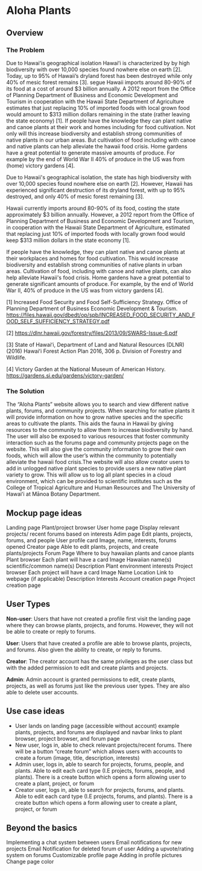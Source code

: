 # Aloha Plants

## Overview
### The Problem
Due to Hawaiʻis geographical isolation Hawaiʻi is characterized by by high biodiversity with over 10,000 species found nowhere else on earth [2]. Today, up to 95% of Hawaii’s dryland forest has been destroyed while only 40% of mesic forest remains [3].  segue
Hawaii imports around 80-90% of its food at a cost of around $3 billion annually. A 2012 report from the Office of Planning Department of Business and Economic Development and Tourism in cooperation with the Hawaii State Department of Agriculture estimates that just replacing 10% of imported foods with local grown food would amount to $313 million dollars remaining in the state (rather leaving the state economy) [1].
If people have the knowledge they can plant native and canoe plants at their work and homes including for food cultivation. Not only will this increase biodiversity and establish strong communities of native plants in our urban areas. But cultivation of food including with canoe and native plants can help alleviate the hawaii food crisis. Home gardens have a great potential to generate massive amounts of produce. For example by the end of World War II 40% of produce in the US was from (home) victory gardens [4]. 

Due to Hawaii's geographical isolation, the state has high biodiversity with over 10,000 species found nowhere else on earth [2]. However, Hawaii has experienced significant destruction of its dryland forest, with up to 95% destroyed, and only 40% of mesic forest remaining [3].

Hawaii currently imports around 80-90% of its food, costing the state approximately $3 billion annually. However, a 2012 report from the Office of Planning Department of Business and Economic Development and Tourism, in cooperation with the Hawaii State Department of Agriculture, estimated that replacing just 10% of imported foods with locally grown food would keep $313 million dollars in the state economy [1].

If people have the knowledge, they can plant native and canoe plants at their workplaces and homes for food cultivation. This would increase biodiversity and establish strong communities of native plants in urban areas. Cultivation of food, including with canoe and native plants, can also help alleviate Hawaii's food crisis. Home gardens have a great potential to generate significant amounts of produce. For example, by the end of World War II, 40% of produce in the US was from victory gardens [4].


[1] Increased Food Security and Food Self-Sufficiency Strategy. Office of Planning Department of Business Economic Development & Tourism.
https://files.hawaii.gov/dbedt/op/spb/INCREASED_FOOD_SECURITY_AND_FOOD_SELF_SUFFICIENCY_STRATEGY.pdf

[2] https://dlnr.hawaii.gov/forestry/files/2013/09/SWARS-Issue-6.pdf

[3] State of Hawaiʻi, Department of Land and Natural Resources (DLNR) (2016) Hawaiʻi Forest Action Plan 2016, 306 p. Division of Forestry and Wildlife.

[4] Victory Garden at the National Museum of American History. https://gardens.si.edu/gardens/victory-garden/


### The Solution
The “Aloha Plants” website allows you to search and view different native plants, forums, and community projects. When searching for native plants it will provide information on how to grow native species and the specific areas to cultivate the plants. This aids the fauna in Hawaii by giving resources to the community to allow them to increase biodiversity by hand. The user will also be exposed to various resources that foster community interaction such as the forums page and community projects page on the website. This will also give the community information to grow their own foods, which will allow the user’s within the community to potentially alleviate the hawaii food crisis.The website will also allow creator users to add in unlogged native plant species to provide users a new native plant variety to grow. This will allow us to log all plant species in a cloud environment, which can be provided to scientific institutes such as the College of Tropical Agriculture and Human Resources and The University of Hawaiʻi at Mānoa Botany Department.

## Mockup page ideas
Landing page
Plant/project browser
User home page
Display relevant projects/ recent forums based on interests
Adim page
Edit plants, projects, forums, and people
User profile card
Image, name, interests, forums opened
Creator page
Able to edit plants, projects, and create plants/projects
Forum Page
Where to buy hawaiian plants and canoe plants
Plant browser
Each plant will have a card
Image 
Hawaiian name(s)
scientific/common name(s)
Description
Plant environment
interests
Project browser
Each project will have a card
Image
Name
Location
Link to webpage (if applicable)
Description
Interests
Account creation page
Project creation page

## User Types 
**Non-user**: Users that have not created a profile first visit the landing page where they can browse plants, projects, and forums. However, they will not be able to create or reply to forums.

**User**: Users that have created a profile are able to browse plants, projects, and forums. Also given the ability to create, or reply to forums.

**Creator**: The creator account has the same privileges as the user class but with the added permission to edit and create plants and projects.

**Admin**: Admin account is granted permissions to edit, create plants, projects, as well as forums just like the previous user types. They are also able to delete user accounts.


## Use case ideas
- User lands on landing page (accessible without account) example plants, projects, and forums are displayed and navbar links to plant browser, project browser, and forum page
- New user, logs in, able to check relevant projects/recent forums. There will be a button “create forum” which allows users with accounts to create a forum (image, title, description, interests)
- Admin user, logs in, able to search for projects, forums, people, and plants. Able to edit each card type (I.E projects, forums, people, and plants). There is a create button which opens a form allowing user to create a plant, project, or forum
- Creator user, logs in, able to search for projects, forums, and plants. Able to edit each card type (I.E projects, forums, and plants). There is a create button which opens a form allowing user to create a plant, project, or forum


## Beyond the basics
Implementing a chat system between users
Email notifications for new projects
Email Notification for deleted forum of user
Adding a upvote/rating system on forums
Customizable profile page
Adding in profile pictures
Change page color
